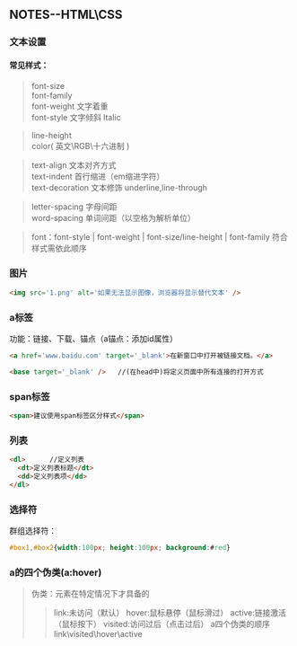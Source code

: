 ## NOTES--HTML\CSS

### 文本设置

#### 常见样式：<br>
>font-size<br>
font-family<br>
font-weight 文字着重<br>
font-style 文字倾斜 ltalic<br>

>line-height<br>
color( 英文\RGB\十六进制 )<br>

>text-align 文本对齐方式<br>
text-indent 首行缩进（em缩进字符）<br>
text-decoration 文本修饰 underline,line-through<br>

>letter-spacing 字母间距<br>
word-spacing 单词间距（以空格为解析单位）<br>

>font：font-style | font-weight | font-size/line-height | font-family 符合样式需依此顺序<br>


### 图片

```html
<img src='1.png' alt='如果无法显示图像，浏览器将显示替代文本' />
```

### a标签

功能：链接、下载、锚点（a锚点：添加id属性）
```html
<a href='www.baidu.com' target='_blank'>在新窗口中打开被链接文档。</a>
```
```html
<base target='_blank' />   //(在head中)将定义页面中所有连接的打开方式
```

### span标签
```html
<span>建议使用span标签区分样式</span>
```

### 列表
```html
<dl>      //定义列表
  <dt>定义列表标题</dt>
  <dd>定义列表项</dd>
</dl>
```

### 选择符
群组选择符：
```css
#box1,#box2{width:100px; height:100px; background:#red}
```
### a的四个伪类(a:hover)
>伪类：元素在特定情况下才具备的
>>link:未访问（默认）
>>hover:鼠标悬停（鼠标滑过）
>>active:链接激活（鼠标按下）
>>visited:访问过后（点击过后）
>a四个伪类的顺序
link\visited\hover\active

